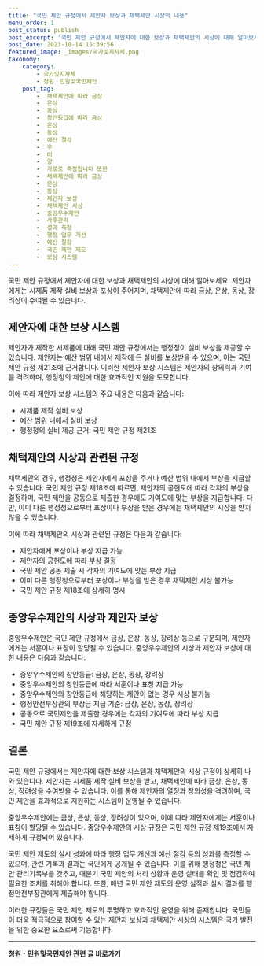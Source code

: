 ```yaml
---
title: "국민 제안 규정에서 제안자 보상과 채택제안 시상의 내용"
menu_order: 1
post_status: publish
post_excerpt: '국민 제안 규정에서 제안자에 대한 보상과 채택제안의 시상에 대해 알아보세요. 제안자에게는 시제품 제작 실비 보상과 포상이 주어지며, 채택제안에 따라 금상, 은상, 동상, 장려상이 수여될 수 있습니다.'
post_date: 2023-10-14 15:39:56
featured_image: _images/국가및지자체.png
taxonomy:
    category:
        - 국가및지자체
        - 청원ㆍ민원및국민제안
    post_tag:
        -  채택제안에 따라 금상
        -  은상
        -  동상
        -  창안등급에 따라 금상
        -  은상
        -  동상
        -  예산 절감
        -  우
        -  미
        -  양
        -  가로로 측정됩니다 또한
        -  채택제안에 따라 금상
        -  은상
        -  동상
        -  제안자 보상
        -  채택제안 시상
        -  중앙우수제안
        -  사후관리
        -  성과 측정
        -  행정 업무 개선
        -  예산 절감
        -  국민 제안 제도
        -  보상 시스템
---
```




 국민 제안 규정에서 제안자에 대한 보상과 채택제안의 시상에 대해 알아보세요. 제안자에게는 시제품 제작 실비 보상과 포상이 주어지며, 채택제안에 따라 금상, 은상, 동상, 장려상이 수여될 수 있습니다.

##  제안자에 대한 보상 시스템

제안자가 제작한 시제품에 대해 국민 제안 규정에서는 행정청이 실비 보상을 제공할 수 있습니다. 제안자는 예산 범위 내에서 제작에 든 실비를 보상받을 수 있으며, 이는 국민 제안 규정 제21조에 근거합니다. 이러한 제안자 보상 시스템은 제안자의 창의력과 기여를 격려하며, 행정청의 제안에 대한 효과적인 지원을 도모합니다.

이에 따라 제안자 보상 시스템의 주요 내용은 다음과 같습니다:
- 시제품 제작 실비 보상
- 예산 범위 내에서 실비 보상
- 행정청의 실비 제공 근거: 국민 제안 규정 제21조

##  채택제안의 시상과 관련된 규정

채택제안의 경우, 행정청은 제안자에게 포상을 주거나 예산 범위 내에서 부상을 지급할 수 있습니다. 국민 제안 규정 제18조에 따르면, 제안자의 공헌도에 따라 각자의 부상을 결정하며, 국민 제안을 공동으로 제출한 경우에도 기여도에 맞는 부상을 지급합니다. 다만, 이미 다른 행정청으로부터 포상이나 부상을 받은 경우에는 채택제안의 시상을 받지 않을 수 있습니다.

이에 따라 채택제안의 시상과 관련된 규정은 다음과 같습니다:
- 제안자에게 포상이나 부상 지급 가능
- 제안자의 공헌도에 따라 부상 결정
- 국민 제안 공동 제출 시 각자의 기여도에 맞는 부상 지급
- 이미 다른 행정청으로부터 포상이나 부상을 받은 경우 채택제안 시상 불가능
- 국민 제안 규정 제18조에 상세히 명시

##  중앙우수제안의 시상과 제안자 보상

중앙우수제안은 국민 제안 규정에서 금상, 은상, 동상, 장려상 등으로 구분되며, 제안자에게는 서훈이나 표창이 할당될 수 있습니다. 중앙우수제안의 시상과 제안자 보상에 대한 내용은 다음과 같습니다:
- 중앙우수제안의 창안등급: 금상, 은상, 동상, 장려상
- 중앙우수제안의 창안등급에 따라 서훈이나 표창 지급 가능
- 중앙우수제안의 창안등급에 해당하는 제안이 없는 경우 시상 불가능
- 행정안전부장관의 부상금 지급 기준: 금상, 은상, 동상, 장려상
- 공동으로 국민제안을 제출한 경우에는 각자의 기여도에 따라 부상 지급
- 국민 제안 규정 제19조에 자세하게 규정

## 결론

국민 제안 규정에서는 제안자에 대한 보상 시스템과 채택제안의 시상 규정이 상세히 나와 있습니다. 제안자는 시제품 제작 실비 보상을 받고, 채택제안에 따라 금상, 은상, 동상, 장려상을 수여받을 수 있습니다. 이를 통해 제안자의 열정과 창의성을 격려하며, 국민 제안을 효과적으로 지원하는 시스템이 운영될 수 있습니다.

중앙우수제안에는 금상, 은상, 동상, 장려상이 있으며, 이에 따라 제안자에게는 서훈이나 표창이 할당될 수 있습니다. 중앙우수제안의 시상 규정은 국민 제안 규정 제19조에서 자세하게 규정되어 있습니다.

국민 제안 제도의 실시 성과에 따라 행정 업무 개선과 예산 절감 등의 성과를 측정할 수 있으며, 관련 기록과 결과는 국민에게 공개될 수 있습니다. 이를 위해 행정청은 국민 제안 관리기록부를 갖추고, 매분기 국민 제안의 처리 상황과 운영 실태를 확인 및 점검하여 필요한 조치를 취해야 합니다. 또한, 매년 국민 제안 제도의 운영 실적과 실시 결과를 행정안전부장관에게 제출해야 합니다.

이러한 규정들은 국민 제안 제도의 투명하고 효과적인 운영을 위해 존재합니다. 국민들이 더욱 적극적으로 참여할 수 있는 제안자 보상과 채택제안 시상의 시스템은 국가 발전을 위한 중요한 요소로써 기능합니다.
<!-- wp:separator -->
<hr class="wp-block-separator has-alpha-channel-opacity"/>
<!-- /wp:separator -->

<!-- wp:group {"backgroundColor":"base","layout":{"type":"constrained"}} -->
<div class="wp-block-group has-base-background-color has-background"><!-- wp:paragraph {"align":"center","fontSize":"medium"} -->
<p class="has-text-align-center has-large-font-size"><strong>청원ㆍ민원및국민제안 관련 글 바로가기</strong></p>
<!-- /wp:paragraph -->


<!-- wp:latest-posts
{"categories":[{"id":7340,"count":19,"description":"","link":"https://uknowlaw.com/category/%ec%b2%ad%ec%9b%90%e3%86%8d%eb%af%bc%ec%9b%90%eb%b0%8f%ea%b5%ad%eb%af%bc%ec%a0%9c%ec%95%88/","name":"청원ㆍ민원및국민제안","slug":"청원ㆍ민원및국민제안","taxonomy":"category","parent":0,"meta":[],"_links":{"self":[{"href":"https://uknowlaw.com/wp-json/wp/v2/categories/7340"}],"collection":[{"href":"https://uknowlaw.com/wp-json/wp/v2/categories"}],"about":[{"href":"https://uknowlaw.com/wp-json/wp/v2/taxonomies/category"}],"wp:post_type":[{"href":"https://uknowlaw.com/wp-json/wp/v2/posts?categories=7340"}],"curies":[{"name":"wp","href":"https://api.w.org/{rel}","templated":true}]}}],"postsToShow":100,"excerptLength":28,"postLayout":"grid","columns":2,"featuredImageAlign":"left","featuredImageSizeSlug":"large","fontSize":18px} /--></div>
<!-- /wp:group -->